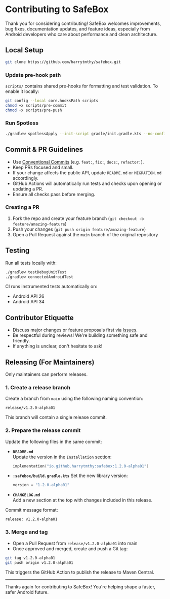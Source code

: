 # Contributing to SafeBox

Thank you for considering contributing! SafeBox welcomes improvements, bug fixes, documentation updates, and feature ideas, especially from Android developers who care about performance and clean architecture.

## Local Setup

```bash
git clone https://github.com/harrytmthy/safebox.git
```

### Update pre-hook path

`scripts/` contains shared pre-hooks for formatting and test validation. To enable it locally:

```bash
git config --local core.hooksPath scripts
chmod +x scripts/pre-commit
chmod +x scripts/pre-push
```

### Run Spotless

```bash
./gradlew spotlessApply --init-script gradle/init.gradle.kts --no-configuration-cache
```

## Commit & PR Guidelines

- Use [Conventional Commits](https://www.conventionalcommits.org/en/v1.0.0/) (e.g. `feat:`, `fix:`, `docs:`, `refactor:`).
- Keep PRs focused and small.
- If your change affects the public API, update `README.md` or `MIGRATION.md` accordingly.
- GitHub Actions will automatically run tests and checks upon opening or updating a PR.
- Ensure all checks pass before merging.

### Creating a PR

1. Fork the repo and create your feature branch (`git checkout -b feature/amazing-feature`)
2. Push your changes (`git push origin feature/amazing-feature`)
3. Open a Pull Request against the `main` branch of the original repository

## Testing

Run all tests locally with:

```bash
./gradlew testDebugUnitTest
./gradlew connectedAndroidTest
```

CI runs instrumented tests automatically on:
- Android API 26
- Android API 34

## Contributor Etiquette

- Discuss major changes or feature proposals first via [Issues](https://github.com/harrytmthy/safebox/issues).
- Be respectful during reviews! We're building something safe and friendly.
- If anything is unclear, don't hesitate to ask!

## Releasing (For Maintainers)

Only maintainers can perform releases.

### 1. Create a release branch

Create a branch from `main` using the following naming convention:

```
release/v1.2.0-alpha01
```

This branch will contain a single release commit.

### 2. Prepare the release commit

Update the following files in the same commit:

- **`README.md`**  
  Update the version in the `Installation` section:

  ```kotlin
  implementation("io.github.harrytmthy:safebox:1.2.0-alpha01")
  ```
  
- **`:safebox/build.gradle.kts`**
  Set the new library version:

    ```kotlin
    version = "1.2.0-alpha01"
    ```

- **`CHANGELOG.md`**  
  Add a new section at the top with changes included in this release.

Commit message format:

```
release: v1.2.0-alpha01
```

### 3. Merge and tag
- Open a Pull Request from `release/v1.2.0-alpha01` into main
- Once approved and merged, create and push a Git tag:

```bash
git tag v1.2.0-alpha01
git push origin v1.2.0-alpha01
```

This triggers the GitHub Action to publish the release to Maven Central.

---

Thanks again for contributing to SafeBox! You're helping shape a faster, safer Android future.